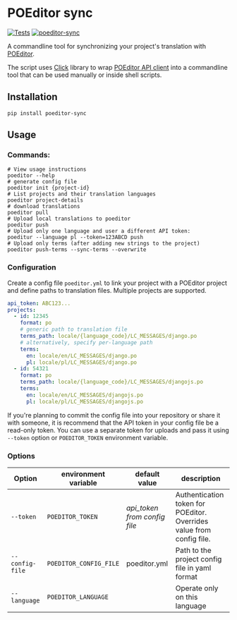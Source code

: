 # POEditor sync
[![Tests](https://github.com/mick88/poeditor-sync/actions/workflows/python-test.yml/badge.svg?branch=master)](https://github.com/mick88/poeditor-sync/actions)
[![poeditor-sync](https://badge.fury.io/py/poeditor-sync.svg)](https://badge.fury.io/py/poeditor-sync)

A commandline tool for synchronizing your project's translation with [POEditor](https://poeditor.com/).

The script uses [Click](https://pypi.org/project/click/) library to wrap [POEditor API client](https://pypi.org/project/poeditor/) into a commandline tool that can be used manually or inside shell scripts.

## Installation
```shell
pip install poeditor-sync
```

## Usage
### Commands:
```shell
# View usage instructions
poeditor --help
# generate config file
poeditor init {project-id}
# List projects and their translation languages
poeditor project-details
# download translations
poeditor pull
# Upload local translations to poeditor
poeditur push
# Upload only one language and user a different API token:
poeditur --language pl --token=123ABCD push
# Upload only terms (after adding new strings to the project)
poeditor push-terms --sync-terms --overwrite
```

### Configuration
Create a config file `poeditor.yml` to link your project with a POEditor project and define paths to translation files. Multiple projects are supported.
```yml
api_token: ABC123...
projects:
  - id: 12345
    format: po
    # generic path to translation file
    terms_path: locale/{language_code}/LC_MESSAGES/django.po
    # alternatively, specify per-language path
    terms:
      en: locale/en/LC_MESSAGES/django.po
      pl: locale/pl/LC_MESSAGES/django.po
  - id: 54321
    format: po
    terms_path: locale/{language_code}/LC_MESSAGES/djangojs.po
    terms:
      en: locale/en/LC_MESSAGES/djangojs.po
      pl: locale/pl/LC_MESSAGES/djangojs.po

```
If you're planning to commit the config file into your repository or share it with someone, it is recommend that the API token in your config file be a read-only token. 
You can use a separate token for uploads and pass it using `--token` option or `POEDITOR_TOKEN` environment variable.

### Options

| Option          | environment variable   | default value                | description                                                          |
|-----------------|------------------------|------------------------------|----------------------------------------------------------------------|
| `--token`       | `POEDITOR_TOKEN`       | _api_token from config file_ | Authentication token for POEditor. Overrides value from config file. 
| `--config-file` | `POEDITOR_CONFIG_FILE` | poeditor.yml                 | Path to the project config file in yaml format                       
| `--language`    | `POEDITOR_LANGUAGE`    |                              | Operate only on this language                    
